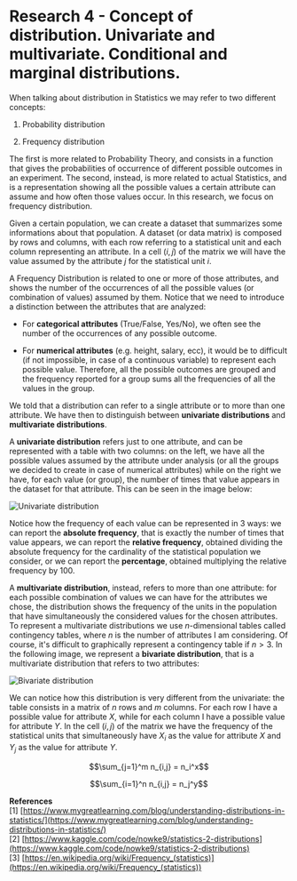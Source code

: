 <script type="text/javascript" id="MathJax-script" async
  src="https://cdn.jsdelivr.net/npm/mathjax@3/es5/tex-mml-chtml.js">
</script>
<script>
  MathJax = {
    tex: {
      inlineMath: [['$', '$']]
    }
  };
</script>

# Research 4 - Concept of distribution. Univariate and multivariate. Conditional and marginal distributions.

 When talking about distribution in Statistics we may refer to two different concepts:

 1. Probability distribution

 2. Frequency distribution

 The first is more related to Probability Theory, and consists in a function that gives the probabilities of occurrence of different possible outcomes in an experiment. The second, instead, is more related to actual Statistics, and is a representation showing all the possible values a certain attribute can assume and how often those values occur. In this research, we focus on frequency distribution.

 Given a certain population, we can create a dataset that summarizes some informations about that population. A dataset (or data matrix) is composed by rows and columns, with each row referring to a statistical unit and each column representing an attribute. In a cell $(i,j)$ of the matrix we will have the value assumed by the attribute $j$ for the statistical unit $i$.
 
 A Frequency Distribution is related to one or more of those attributes, and shows the number of the occurrences of all the possible values (or combination of values) assumed by them. Notice that we need to introduce a distinction between the attributes that are analyzed:

 - For **categorical attributes** (True/False, Yes/No), we often see the number of the occurrences of any possible outcome.

 - For **numerical attributes** (e.g. height, salary, ecc), it would be to difficult (if not impossible, in case of a continuous variable) to represent each possible value. Therefore, all the possible outcomes are grouped and the frequency reported for a group sums all the frequencies of all the values in the group.

We told that a distribution can refer to a single attribute or to more than one attribute. We have then to distinguish between **univariate distributions** and **multivariate distributions**.

A **univariate distribution** refers just to one attribute, and can be represented with a table with two columns: on the left, we have all the possible values assumed by the attribute under analysis (or all the groups we decided to create in case of numerical attributes) while on the right we have, for each value (or group), the number of times that value appears in the dataset for that attribute. This can be seen in the image below:

![Univariate distribution](/StatisticsHomework/docs/assets/images/univariate.jpg)

Notice how the frequency of each value can be represented in 3 ways: we can report the **absolute frequency**, that is exactly the number of times that value appears, we can report the **relative frequency**, obtained dividing the absolute frequency for the cardinality of the statistical population we consider, or we can report the **percentage**, obtained multiplying the relative frequency by 100.

A **multivariate distribution**, instead, refers to more than one attribute: for each possible combination of values we can have for the attributes we chose, the distribution shows the frequency of the units in the population that have simultaneously the considered values for the chosen attributes. To represent a multivariate distributions we use $n$-dimensional tables called contingency tables, where $n$ is the number of attributes I am considering. Of course, it's difficult to graphically represent a contingency table if $n > 3$. In the following image, we represent a **bivariate distribution**, that is a multivariate distribution that refers to two attributes:

![Bivariate distribution](/StatisticsHomework/docs/assets/images/bivariate.jpg)

We can notice how this distribution is very different from the univariate: the table consists in a matrix of $n$ rows and $m$ columns. For each row I have a possible value for attribute $X$, while for each column I have a possible value for attribute $Y$. In the cell $(i,j)$ of the matrix we have the frequency of the statistical units that simultaneously have $X_{i}$ as the value for attribute $X$ and $Y_{j}$ as the value for attribute $Y$.

$$\sum_{j=1}^m n_{i,j} = n_i^x$$

$$\sum_{i=1}^n n_{i,j} = n_j^y$$

**References** \
[1] [https://www.mygreatlearning.com/blog/understanding-distributions-in-statistics/](https://www.mygreatlearning.com/blog/understanding-distributions-in-statistics/) \
[2] [https://www.kaggle.com/code/nowke9/statistics-2-distributions](https://www.kaggle.com/code/nowke9/statistics-2-distributions) \
[3] [https://en.wikipedia.org/wiki/Frequency_(statistics)](https://en.wikipedia.org/wiki/Frequency_(statistics))